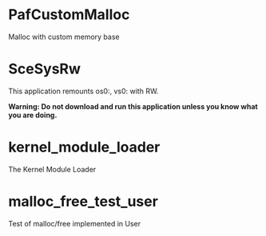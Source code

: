 # PafCustomMalloc

Malloc with custom memory base

# SceSysRw

This application remounts os0:, vs0: with RW.

**Warning: Do not download and run this application unless you know what you are doing.**

# kernel_module_loader

The Kernel Module Loader

# malloc_free_test_user

Test of malloc/free implemented in User
